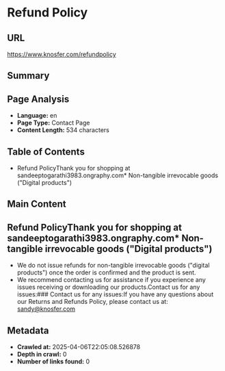 # Refund Policy

## URL
https://www.knosfer.com/refundpolicy

## Summary


## Page Analysis
- **Language:** en
- **Page Type:** Contact Page
- **Content Length:** 534 characters

## Table of Contents
  - Refund PolicyThank you for shopping at sandeeptogarathi3983.ongraphy.com* Non-tangible irrevocable goods ("Digital products")

## Main Content
## Refund PolicyThank you for shopping at sandeeptogarathi3983.ongraphy.com* Non-tangible irrevocable goods ("Digital products")
* We do not issue refunds for non-tangible irrevocable goods ("digital products") once the order is confirmed and the product is sent.
* We recommend contacting us for assistance if you experience any issues receiving or downloading our products.Contact us for any issues:### Contact us for any issues:If you have any questions about our Returns and Refunds Policy, please contact us at: sandy@knosfer.com

## Metadata
- **Crawled at:** 2025-04-06T22:05:08.526878
- **Depth in crawl:** 0
- **Number of links found:** 0
